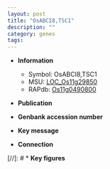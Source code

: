 ```yaml
---
layout: post
title: "OsABCI8,TSC1"
description: ""
category: genes
tags: 
---
```


* **Information**  
    + Symbol: OsABCI8,TSC1  
    + MSU: [LOC_Os11g29850](http://rice.uga.edu/cgi-bin/ORF_infopage.cgi?orf=LOC_Os11g29850)  
    + RAPdb: [Os11g0490800](http://rapdb.dna.affrc.go.jp/viewer/gbrowse_details/irgsp1?name=Os11g0490800)  

* **Publication**  

* **Genbank accession number**  

* **Key message**  

* **Connection**  

[//]: # * **Key figures**  


